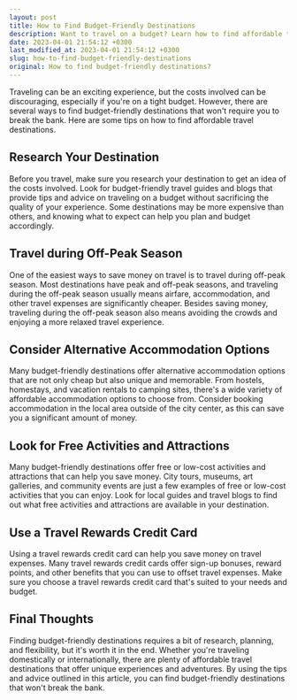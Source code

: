 ```yaml
---
layout: post
title: How to Find Budget-Friendly Destinations
description: Want to travel on a budget? Learn how to find affordable travel destinations that won't break the bank.
date: 2023-04-01 21:54:12 +0300
last_modified_at: 2023-04-01 21:54:12 +0300
slug: how-to-find-budget-friendly-destinations
original: How to find budget-friendly destinations?
---
```

Traveling can be an exciting experience, but the costs involved can be discouraging, especially if you're on a tight budget. However, there are several ways to find budget-friendly destinations that won't require you to break the bank. Here are some tips on how to find affordable travel destinations.

## Research Your Destination

Before you travel, make sure you research your destination to get an idea of the costs involved. Look for budget-friendly travel guides and blogs that provide tips and advice on traveling on a budget without sacrificing the quality of your experience. Some destinations may be more expensive than others, and knowing what to expect can help you plan and budget accordingly.

## Travel during Off-Peak Season

One of the easiest ways to save money on travel is to travel during off-peak season. Most destinations have peak and off-peak seasons, and traveling during the off-peak season usually means airfare, accommodation, and other travel expenses are significantly cheaper. Besides saving money, traveling during the off-peak season also means avoiding the crowds and enjoying a more relaxed travel experience.

## Consider Alternative Accommodation Options

Many budget-friendly destinations offer alternative accommodation options that are not only cheap but also unique and memorable. From hostels, homestays, and vacation rentals to camping sites, there's a wide variety of affordable accommodation options to choose from. Consider booking accommodation in the local area outside of the city center, as this can save you a significant amount of money.

## Look for Free Activities and Attractions

Many budget-friendly destinations offer free or low-cost activities and attractions that can help you save money. City tours, museums, art galleries, and community events are just a few examples of free or low-cost activities that you can enjoy. Look for local guides and travel blogs to find out what free activities and attractions are available in your destination.

## Use a Travel Rewards Credit Card

Using a travel rewards credit card can help you save money on travel expenses. Many travel rewards credit cards offer sign-up bonuses, reward points, and other benefits that you can use to offset travel expenses. Make sure you choose a travel rewards credit card that's suited to your needs and budget.

## Final Thoughts

Finding budget-friendly destinations requires a bit of research, planning, and flexibility, but it's worth it in the end. Whether you're traveling domestically or internationally, there are plenty of affordable travel destinations that offer unique experiences and adventures. By using the tips and advice outlined in this article, you can find budget-friendly destinations that won't break the bank.